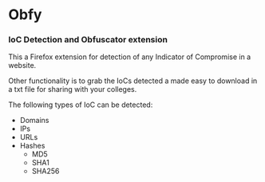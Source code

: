 # Obfy
### IoC Detection and Obfuscator extension

This a Firefox extension for detection of any Indicator of Compromise in a website.

Other functionality is to grab the IoCs detected a made easy to download in a txt file for sharing with your colleges.

The following types of IoC can be detected:

- Domains
- IPs
- URLs
- Hashes
  - MD5
  - SHA1
  - SHA256
